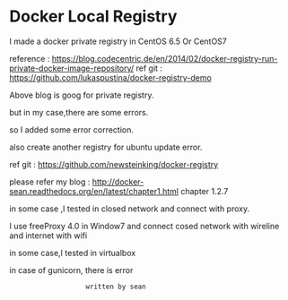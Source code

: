 # Docker Local Registry 

 I made a docker private  registry in CentOS 6.5 Or CentOS7

reference : https://blog.codecentric.de/en/2014/02/docker-registry-run-private-docker-image-repository/
ref git  : https://github.com/lukaspustina/docker-registry-demo

Above blog is goog for private registry.

but in my case,there are some errors.
 
so I added some error correction.

also create another registry for ubuntu update error.
 

ref git : https://github.com/newsteinking/docker-registry 


please refer my blog : http://docker-sean.readthedocs.org/en/latest/chapter1.html
  chapter 1.2.7 

in some case ,I tested in closed network and connect with proxy.

I use freeProxy 4.0 in Window7 and connect cosed network with wireline and internet with wifi 

in some case,I tested  in virtualbox 

in case of gunicorn, there is error 


                       written by sean  

